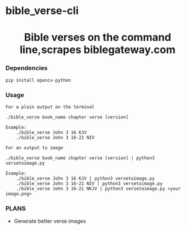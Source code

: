 # bible_verse-cli

<h1 align="center">Bible verses on the command line,scrapes biblegateway.com</h1>

### Dependencies
``` pip install opencv-python ```

### Usage

```
For a plain output on the terminal 

./bible_verse book_name chapter verse [version]

Example: 
	./bible_verse John 3 16 KJV
	./bible_verse John 3 16-21 NIV

```

```
For an output to image

./bible_verse book_name chapter verse [version] | python3 versetoimage.py

Example:
	./bible_verse John 3 16 KJV | python3 versetoimage.py
	./bible_verse John 3 16-21 NIV | python3 versetoimage.py
	./bible_verse John 3 16-21 NKJV | python3 versetoimage.py <your image.png>

```

### PLANS
* Generate better verse images
